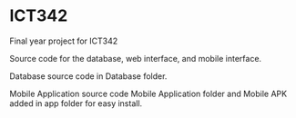 # ICT342
Final year project for ICT342

Source code for the database, web interface, and mobile interface.

Database source code in Database folder.

Mobile Application source code Mobile Application folder and
Mobile APK added in app folder for easy install.
